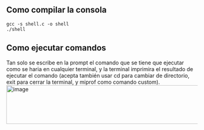 ## Como compilar la consola
```
gcc -s shell.c -o shell
./shell
```
## Como ejecutar comandos
Tan solo se escribe en la prompt el comando que se tiene que ejecutar como se haria en cualquier terminal, y la terminal imprimira el resultado de ejecutar el comando (acepta también usar cd para cambiar de directorio, exit para cerrar la terminal, y miprof como comando custom).
<img width="757" height="102" alt="image" src="https://github.com/user-attachments/assets/c6c36591-42e4-4ef7-9568-8fd8bcde938b" />
